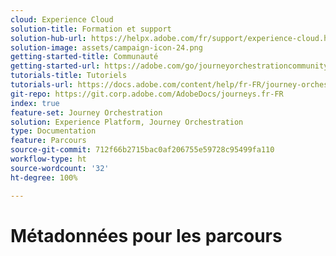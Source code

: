 ```yaml
---
cloud: Experience Cloud
solution-title: Formation et support
solution-hub-url: https://helpx.adobe.com/fr/support/experience-cloud.html
solution-image: assets/campaign-icon-24.png
getting-started-title: Communauté
getting-started-url: https://adobe.com/go/journeyorchestrationcommunity_fr
tutorials-title: Tutoriels
tutorials-url: https://docs.adobe.com/content/help/fr-FR/journey-orchestration-learn/tutorials/understanding-journey-orchestration.html
git-repo: https://git.corp.adobe.com/AdobeDocs/journeys.fr-FR
index: true
feature-set: Journey Orchestration
solution: Experience Platform, Journey Orchestration
type: Documentation
feature: Parcours
source-git-commit: 712f66b2715bac0af206755e59728c95499fa110
workflow-type: ht
source-wordcount: '32'
ht-degree: 100%

---
```



# Métadonnées pour les parcours
